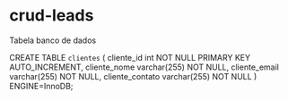 # crud-leads


Tabela banco de dados 


CREATE TABLE `clientes` ( 
cliente_id int NOT NULL PRIMARY KEY AUTO_INCREMENT,
cliente_nome varchar(255) NOT NULL, 
cliente_email varchar(255) NOT NULL,
cliente_contato varchar(255) NOT NULL 
) ENGINE=InnoDB;

